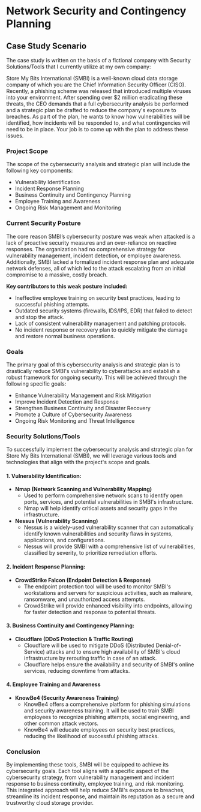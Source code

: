 # Network Security and Contingency Planning
## Case Study Scenario
The case study is written on the basis of a fictional company with Security Solutions/Tools that I currently utilize at my own company:

Store My Bits International (SMBI) is a well-known cloud data storage company of which you are the Chief Information Security Officer (CISO). Recently, a phishing scheme was released that introduced multiple viruses into your environment. 
After spending over $2 million eradicating these threats, the CEO demands that a full cybersecurity analysis be performed and a strategic plan be drafted to reduce the company's exposure to breaches. 
As part of the plan, he wants to know how vulnerabilities will be identified, how incidents will be responded to, and what contingencies will need to be in place. Your job is to come up with the plan to address these issues.

### Project Scope
The scope of the cybersecurity analysis and strategic plan will include the following key components:
* Vulnerability Identification
* Incident Response Planning
* Business Continuity and Contingency Planning
* Employee Training and Awareness
* Ongoing Risk Management and Monitoring

### Current Security Posture
The core reason SMBI’s cybersecurity posture was weak when attacked is a lack of proactive security measures and an over-reliance on reactive responses. The organization had no comprehensive strategy for vulnerability management, incident detection, or employee awareness. Additionally, SMBI lacked a formalized incident response plan and adequate network defenses, all of which led to the attack escalating from an initial compromise to a massive, costly breach.

**Key contributors to this weak posture included:**
* Ineffective employee training on security best practices, leading to successful phishing attempts.
* Outdated security systems (firewalls, IDS/IPS, EDR) that failed to detect and stop the attack.
* Lack of consistent vulnerability management and patching protocols.
* No incident response or recovery plan to quickly mitigate the damage and restore normal business operations.

### Goals
The primary goal of this cybersecurity analysis and strategic plan is to drastically reduce SMBI's vulnerability to cyberattacks and establish a robust framework for ongoing security. This will be achieved through the following specific goals:
* Enhance Vulnerability Management and Risk Mitigation
* Improve Incident Detection and Response
* Strengthen Business Continuity and Disaster Recovery
* Promote a Culture of Cybersecurity Awareness
* Ongoing Risk Monitoring and Threat Intelligence

### Security Solutions/Tools
To successfully implement the cybersecurity analysis and strategic plan for Store My Bits International (SMBI), we will leverage various tools and technologies that align with the project's scope and goals.

#### 1. Vulnerability Identification:
* **Nmap (Network Scanning and Vulnerability Mapping)**
  - Used to perform comprehensive network scans to identify open ports, services, and potential vulnerabilities in SMBI's infrastructure. 
  - Nmap will help identify critical assets and security gaps in the infrastructure.
* **Nessus (Vulnerability Scanning)**
  - Nessus is a widely-used vulnerability scanner that can automatically identify known vulnerabilities and security flaws in systems, applications, and configurations.
  - Nessus will provide SMBI with a comprehensive list of vulnerabilities, classified by severity, to prioritize remediation efforts.

#### 2. Incident Response Planning:
* **CrowdStrike Falcon (Endpoint Detection & Response)**
  - The endpoint protection tool will be used to monitor SMBI's workstations and servers for suspicious activities, such as malware, ransomware, and unauthorized access attempts.
  - CrowdStrike will provide enhanced visibility into endpoints, allowing for faster detection and response to potential threats.

#### 3. Business Continuity and Contingency Planning:
* **Cloudflare (DDoS Protection & Traffic Routing)**
  - Cloudflare will be used to mitigate DDoS (Distributed Denial-of-Service) attacks and to ensure high availability of SMBI's cloud infrastructure by rerouting traffic in case of an attack.
  - Cloudflare helps ensure the availability and security of SMBI's online services, reducing downtime from attacks.
 
#### 4. Employee Training and Awareness
* **KnowBe4 (Security Awareness Training)**
  - KnowBe4 offers a comprehensive platform for phishing simulations and security awareness training. It will be used to train SMBI employees to recognize phishing attempts, social engineering, and other common attack vectors.
  - KnowBe4 will educate employees on security best practices, reducing the likelihood of successful phishing attacks.
 
### Conclusion
By implementing these tools, SMBI will be equipped to achieve its cybersecurity goals. Each tool aligns with a specific aspect of the cybersecurity strategy, from vulnerability management and incident response to business continuity, employee training, and risk monitoring. This integrated approach will help reduce SMBI's exposure to breaches, streamline its incident response, and maintain its reputation as a secure and trustworthy cloud storage provider.
